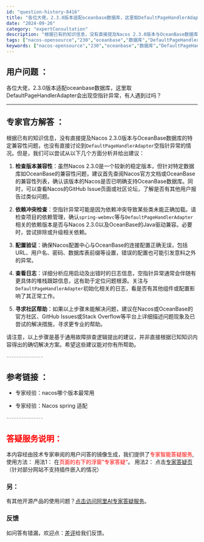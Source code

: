 ```yaml
---
id: "question-history-8416"
title: "各位大佬，2.3.0版本适配oceanbase数据库，这里取DefaultPageHandlerAdapt"
date: "2024-09-26"
category: "expertConsultation"
description: "根据已有的知识信息，没有直接提及Nacos 2.3.0版本与OceanBase数据库的特定兼容性问题，也没有直接讨论到`DefaultPageHandlerAdapter`空指针异常的情况。但是，我们可以尝试从以下几个方面分析并给出建议：1. **检查版本兼容性**：虽然Nacos 2.3.0是一个"
tags: ["nacos-opensource","230","oceanbase","数据库","DefaultPageHandlerAdapter","空指针异常","大佬"]
keywords: ["nacos-opensource","230","oceanbase","数据库","DefaultPageHandlerAdapter","空指针异常","大佬"]
---
```


## 用户问题 ： 
 各位大佬，2.3.0版本适配oceanbase数据库，这里取DefaultPageHandlerAdapter会出现空指针异常，有人遇到过吗？  

---------------
## 专家官方解答 ：

根据已有的知识信息，没有直接提及Nacos 2.3.0版本与OceanBase数据库的特定兼容性问题，也没有直接讨论到`DefaultPageHandlerAdapter`空指针异常的情况。但是，我们可以尝试从以下几个方面分析并给出建议：

1. **检查版本兼容性**：虽然Nacos 2.3.0是一个较新的稳定版本，但针对特定数据库如OceanBase的兼容性问题，建议首先查阅Nacos官方文档或OceanBase的兼容性列表，确认该版本的Nacos是否已明确支持OceanBase数据库。同时，可以查看Nacos的GitHub Issue页面或社区论坛，了解是否有其他用户报告过类似问题。

2. **依赖冲突检查**：空指针异常可能是因为依赖冲突导致某些类未能正确加载。请检查项目的依赖管理，确认`spring-webmvc`等与`DefaultPageHandlerAdapter`相关的依赖版本是否与Nacos 2.3.0以及OceanBase的Java驱动兼容。必要时，尝试排除或升级相关依赖。

3. **配置验证**：确保Nacos配置中心与OceanBase的连接配置正确无误，包括URL、用户名、密码、数据库表前缀等设置，错误的配置也可能引发意料之外的异常。

4. **查看日志**：详细分析应用启动及出错时的日志信息，空指针异常通常会伴随有更具体的堆栈跟踪信息，这有助于定位问题根源。关注与`DefaultPageHandlerAdapter`初始化相关的日志，看是否有其他组件或配置影响了其正常工作。

5. **寻求社区帮助**：如果以上步骤未能解决问题，建议在Nacos或OceanBase的官方社区、GitHub Issues或Stack Overflow等平台上详细描述问题现象及已尝试的解决措施，寻求更专业的帮助。

请注意，以上步骤是基于通用故障排查逻辑提出的建议，并非直接根据已知知识内容得出的确切解决方案。希望这些建议能对你有所帮助。


<font color="#949494">---------------</font> 


## 参考链接 ：

* 专家经验：nacos哪个版本最常用 
 
 * 专家经验：Nacos spring 适配 


 <font color="#949494">---------------</font> 
 


## <font color="#FF0000">答疑服务说明：</font> 

本内容经由技术专家审阅的用户问答的镜像生成，我们提供了<font color="#FF0000">专家智能答疑服务</font>,使用方法：
用法1： 在<font color="#FF0000">页面的右下的浮窗”专家答疑“</font>。
用法2： 点击[专家答疑页](https://answer.opensource.alibaba.com/docs/intro)（针对部分网站不支持插件嵌入的情况）
### 另：


有其他开源产品的使用问题？[点击访问阿里AI专家答疑服务](https://answer.opensource.alibaba.com/docs/intro)。
### 反馈
如问答有错漏，欢迎点：[差评](https://ai.nacos.io/user/feedbackByEnhancerGradePOJOID?enhancerGradePOJOId=13638)给我们反馈。
